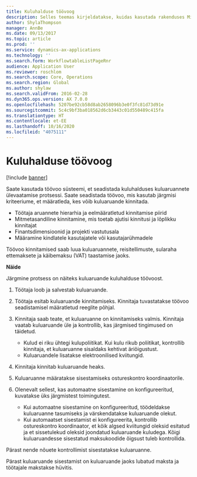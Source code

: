 ```yaml
---
title: Kuluhalduse töövoog
description: Selles teemas kirjeldatakse, kuidas kasutada rakenduses Microsoft Dynamics 365 Finance töövoo süsteemi, et seadistada kuluhalduses kuluaruannete ülevaatamise protsessi.
author: ShylaThompson
manager: AnnBe
ms.date: 09/13/2017
ms.topic: article
ms.prod: ''
ms.service: dynamics-ax-applications
ms.technology: ''
ms.search.form: WorkflowtableListPageRnr
audience: Application User
ms.reviewer: roschlom
ms.search.scope: Core, Operations
ms.search.region: Global
ms.author: shylaw
ms.search.validFrom: 2016-02-28
ms.dyn365.ops.version: AX 7.0.0
ms.openlocfilehash: 5207be92cb58d8ab2658096b3e0f3fc81d73d91e
ms.sourcegitcommit: 5c4c9bf3ba018562d6cb3443c01d550489c415fa
ms.translationtype: HT
ms.contentlocale: et-EE
ms.lasthandoff: 10/16/2020
ms.locfileid: "4075111"
---
```

# <a name="expense-management-workflow"></a>Kuluhalduse töövoog

[!include [banner](../includes/banner.md)]

Saate kasutada töövoo süsteemi, et seadistada kuluhalduses kuluaruannete ülevaatamise protsessi. Saate seadistada töövoo, mis kasutab järgmisi kriteeriume, et määratleda, kes võib kuluaruande kinnitada.

- Töötaja aruannete hierarhia ja eelmääratletud kinnitamise piirid
- Mitmetasandiline kinnitamine, mis toetab ajutisi kinnitusi ja lõplikku kinnitajat
- Finantsdimensioonid ja projekti vastutusala
- Määramine kindlatele kasutajatele või kasutajarühmadele

Töövoo kinnitamised saab luua kuluaruannete, reisitellimuste, sularaha ettemaksete ja käibemaksu (VAT) taastamise jaoks.

**Näide**

Järgmine protsess on näiteks kuluaruande kuluhalduse töövoost.

1. Töötaja loob ja salvestab kuluaruande.
2. Töötaja esitab kuluaruande kinnitamiseks. Kinnitaja tuvastatakse töövoo seadistamisel määratletud reeglite põhjal.
3. Kinnitaja saab teate, et kuluaruanne on kinnitamiseks valmis. Kinnitaja vaatab kuluaruande üle ja kontrollib, kas järgmised tingimused on täidetud.

    - Kulud ei riku ühtegi kulupoliitikat. Kui kulu rikub poliitikat, kontrollib kinnitaja, et kuluaruanne sisaldaks kehtivat äriõigustust.
    - Kuluaruandele lisatakse elektroonilised kviitungid.

4. Kinnitaja kinnitab kuluaruande heaks.
5. Kuluaruanne määratakse sisestamiseks ostureskontro koordinaatorile.
6. Olenevalt sellest, kas automaatne sisestamine on konfigureeritud, kuvatakse üks järgmistest toimingutest.

    - Kui automaatne sisestamine on konfigureeritud, töödeldakse kuluaruanne tasumiseks ja värskendatakse kuluaruande olekut.
    - Kui automaatset sisestamist ei konfigureerita, kontrollib ostureskontro koordinaator, et kõik algsed kviitungid oleksid esitatud ja et sissetulekud oleksid joondatud kuluaruande kuludega. Kõigi kuluaruandesse sisestatud maksukoodide õigsust tuleb kontrollida.

Pärast nende nõuete kontrollimist sisestatakse kuluaruanne.

Pärast kuluaruande sisestamist on kuluaruande jaoks lubatud maksta ja töötajale makstakse hüvitis.
